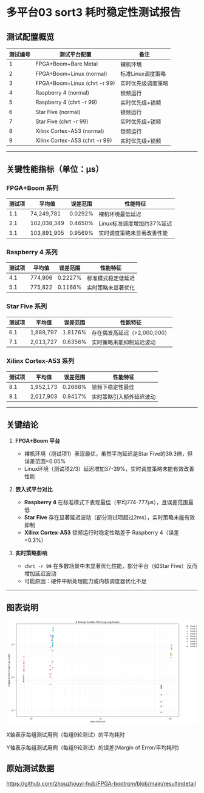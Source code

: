 # 多平台03 sort3 耗时稳定性测试报告

## 测试配置概览
| 测试编号 | 测试平台配置                         | 备注                      |
|----------|--------------------------------------|---------------------------|
| 1        | FPGA+Boom+Bare Metal                 | 裸机环境                  |
| 2        | FPGA+Boom+Linux (normal)             | 标准Linux调度策略         |
| 3        | FPGA+Boom+Linux (chrt -r 99)         | 实时优先级调度策略        |
| 4        | Raspberry 4 (normal)                 | 锁频运行                  |
| 5        | Raspberry 4 (chrt -r 99)             | 实时优先级+锁频           |
| 6        | Star Five (normal)                   | 锁频运行                  |
| 7        | Star Five (chrt -r 99)               | 实时优先级+锁频           |
| 8        | Xilinx Cortex-A53 (normal)           | 锁频运行                  |
| 9        | Xilinx Cortex-A53 (chrt -r 99)       | 实时优先级+锁频           |

---

## 关键性能指标（单位：μs）

### FPGA+Boom 系列
| 测试项 | 平均值       | 误差范围   | 性能特征                     |
|--------|--------------|------------|------------------------------|
| 1.1    | 74,249,781   | 0.0292%    | 裸机环境最低延迟             |
| 2.1    | 102,038,349  | 0.4650%    | Linux标准调度增加约37%延迟   |
| 3.1    | 103,891,905  | 0.9569%    | 实时调度策略未显著改善性能   |

### Raspberry 4 系列
| 测试项 | 平均值   | 误差范围   | 性能特征                     |
|--------|----------|------------|------------------------------|
| 4.1    | 774,906  | 0.2227%    | 标准模式稳定低延迟           |
| 5.1    | 775,822  | 0.1166%    | 实时策略未显著优化           |

### Star Five 系列
| 测试项 | 平均值    | 误差范围   | 性能特征                     |
|--------|-----------|------------|------------------------------|
| 6.1    | 1,889,797 | 1.8176%    | 存在偶发高延迟（>2,000,000） |
| 7.1    | 2,013,727 | 0.6356%    | 实时策略未能抑制延迟波动     |

### Xilinx Cortex-A53 系列
| 测试项 | 平均值    | 误差范围   | 性能特征                     |
|--------|-----------|------------|------------------------------|
| 8.1    | 1,952,173 | 0.2668%    | 锁频下稳定性最佳             |
| 9.1    | 2,017,903 | 0.9417%    | 实时策略引入额外延迟波动     |

---

## 关键结论
1. **FPGA+Boom 平台**  
   - 裸机环境（测试项1）表现最优，虽然平均延迟是Star Five的39.3倍，但误差范围<0.05%  
   - Linux环境（测试项2/3）延迟增加37-39%，实时调度策略未能有效改善性能

2. **嵌入式平台对比**  
   - **Raspberry 4** 在标准模式下表现最佳（平均774-777μs），且误差范围最低  
   - **Star Five** 存在显著延迟波动（部分测试项超过2ms），实时策略未能有效抑制  
   - **Xilinx Cortex-A53** 锁频运行时稳定性略差于 Raspberry 4（误差<0.3%）

3. **实时策略影响**  
   - `chrt -r 99` 在多数场景中未显著优化性能，部分平台（如Star Five）反而增加延迟波动  
   - 可能原因：硬件中断处理能力或内核调度器优化不足

---

## 图表说明
![Figure 1](Figure_1.png)

X轴表示每组测试用例（每组9轮测试）的平均耗时

Y轴表示每组测试用例（每组9轮测试）的误差(Margin of Error/平均耗时)


## 原始测试数据

https://github.com/zhouzhouyi-hub/FPGA-bootrom/blob/main/resultindetail